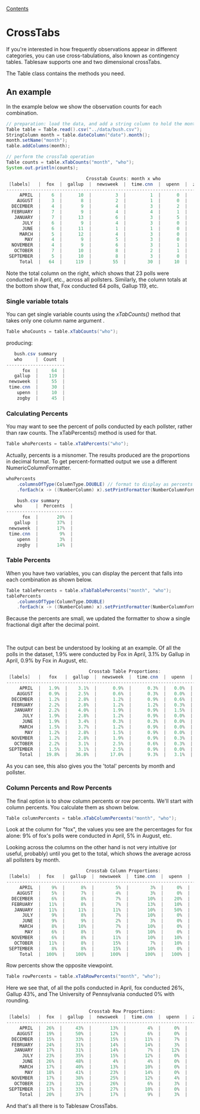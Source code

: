 [Contents](https://jtablesaw.github.io/tablesaw/userguide/toc)

# CrossTabs

If you're interested in how frequently observations appear in different categories, you can use cross-tabulations, also known as contingency tables. Tablesaw supports one and two dimensional crossTabs.

The Table class contains the methods you need. 

## An example

In the example below we show the observation counts for each combination.

```java
// preparation: load the data, and add a string column to hold the months in the date col
Table table = Table.read().csv("../data/bush.csv");
StringColumn month = table.dateColumn("date").month();
month.setName("month");
table.addColumns(month);

// perform the crossTab operation
Table counts = table.xTabCounts("month", "who");
System.out.println(counts);
```

```java
                              Crosstab Counts: month x who                              
 [labels]   |  fox  |  gallup  |  newsweek  |  time.cnn  |  upenn  |  zogby  |  total  |
----------------------------------------------------------------------------------------
     APRIL  |    6  |      10  |         3  |         1  |      0  |      3  |     23  |
    AUGUST  |    3  |       8  |         2  |         1  |      0  |      2  |     16  |
  DECEMBER  |    4  |       9  |         4  |         3  |      2  |      5  |     27  |
  FEBRUARY  |    7  |       9  |         4  |         4  |      1  |      4  |     29  |
   JANUARY  |    7  |      13  |         6  |         3  |      5  |      8  |     42  |
      JULY  |    6  |       9  |         4  |         3  |      0  |      4  |     26  |
      JUNE  |    6  |      11  |         1  |         1  |      0  |      4  |     23  |
     MARCH  |    5  |      12  |         4  |         3  |      0  |      6  |     30  |
       MAY  |    4  |       9  |         5  |         3  |      0  |      1  |     22  |
  NOVEMBER  |    4  |       9  |         6  |         3  |      1  |      1  |     24  |
   OCTOBER  |    7  |      10  |         8  |         2  |      1  |      3  |     31  |
 SEPTEMBER  |    5  |      10  |         8  |         3  |      0  |      4  |     30  |
     Total  |   64  |     119  |        55  |        30  |     10  |     45  |    323  |
```

Note the total column on the right, which shows that 23 polls were conducted in April, etc., across all pollsters.
Similarly, the column totals at the bottom show that, Fox conducted 64 polls, Gallup 119, etc.

### Single variable totals

You can get single variable counts using the *xTabCounts()* method that takes only one column name argument . 

```java
Table whoCounts = table.xTabCounts("who");
```

producing:

```java
   bush.csv summary   
   who     |  Count  |
----------------------
      fox  |     64  |
   gallup  |    119  |
 newsweek  |     55  |
 time.cnn  |     30  |
    upenn  |     10  |
    zogby  |     45  |
```

### Calculating Percents

You may want to see the percent of polls conducted by each pollster, rather than raw counts.
The xTabPercents() method is used for that.

```java
Table whoPercents = table.xTabPercents("who");
```

Actually, percents is a misnomer. The results produced are the proportions in decimal format. To get percent-formatted
output we use a different NumericColumnFormatter.

```java
whoPercents
    .columnsOfType(ColumnType.DOUBLE) // format to display as percents
    .forEach(x -> ((NumberColumn) x).setPrintFormatter(NumberColumnFormatter.percent(0)));
```

```java
    bush.csv summary     
   who     |  Percents  |
-------------------------
      fox  |       20%  |
   gallup  |       37%  |
 newsweek  |       17%  |
 time.cnn  |        9%  |
    upenn  |        3%  |
    zogby  |       14%  |
```

### Table Percents

When you have two variables, you can display the percent that falls into each combination as shown below.

```java
Table tablePercents = table.xTabTablePercents("month", "who");
tablePercents
    .columnsOfType(ColumnType.DOUBLE)
    .forEach(x -> ((NumberColumn) x).setPrintFormatter(NumberColumnFormatter.percent(1)));
```

Because the percents are small, we updated the formatter to show a single fractional digit after the decimal point.

<br>

The output can best be understood by looking at an example. Of all the polls in the dataset, 1.9% were conducted by
Fox in April, 3.1% by Gallup in April, 0.9% by Fox in August, etc. 

```java
                               Crosstab Table Proportions:                                 
 [labels]   |   fox   |  gallup  |  newsweek  |  time.cnn  |  upenn  |  zogby  |  total   |
-------------------------------------------------------------------------------------------
     APRIL  |   1.9%  |    3.1%  |      0.9%  |      0.3%  |   0.0%  |   0.9%  |    7.1%  |
    AUGUST  |   0.9%  |    2.5%  |      0.6%  |      0.3%  |   0.0%  |   0.6%  |    5.0%  |
  DECEMBER  |   1.2%  |    2.8%  |      1.2%  |      0.9%  |   0.6%  |   1.5%  |    8.4%  |
  FEBRUARY  |   2.2%  |    2.8%  |      1.2%  |      1.2%  |   0.3%  |   1.2%  |    9.0%  |
   JANUARY  |   2.2%  |    4.0%  |      1.9%  |      0.9%  |   1.5%  |   2.5%  |   13.0%  |
      JULY  |   1.9%  |    2.8%  |      1.2%  |      0.9%  |   0.0%  |   1.2%  |    8.0%  |
      JUNE  |   1.9%  |    3.4%  |      0.3%  |      0.3%  |   0.0%  |   1.2%  |    7.1%  |
     MARCH  |   1.5%  |    3.7%  |      1.2%  |      0.9%  |   0.0%  |   1.9%  |    9.3%  |
       MAY  |   1.2%  |    2.8%  |      1.5%  |      0.9%  |   0.0%  |   0.3%  |    6.8%  |
  NOVEMBER  |   1.2%  |    2.8%  |      1.9%  |      0.9%  |   0.3%  |   0.3%  |    7.4%  |
   OCTOBER  |   2.2%  |    3.1%  |      2.5%  |      0.6%  |   0.3%  |   0.9%  |    9.6%  |
 SEPTEMBER  |   1.5%  |    3.1%  |      2.5%  |      0.9%  |   0.0%  |   1.2%  |    9.3%  |
     Total  |  19.8%  |   36.8%  |     17.0%  |      9.3%  |   3.1%  |  13.9%  |  100.0%  |
```

As you can see, this also gives you the 'total' percents by month and pollster.

### Column Percents and Row Percents

The final option is to show column percents or row percents. We'll start with column percents.
You calculate them as shown below.

```java
Table columnPercents = table.xTabColumnPercents("month", "who");
```

Look at the column for "fox", the values you see are the percentages for fox alone: 9% of fox's polls were conducted
in April, 5% in August, etc. 

Looking across the columns on the other hand is not very intuitive (or useful, probably)
until you get to the total, which shows the average across all pollsters by month.

```java
                              Crosstab Column Proportions:                               
 [labels]   |  fox   |  gallup  |  newsweek  |  time.cnn  |  upenn  |  zogby  |  total  |
-----------------------------------------------------------------------------------------
     APRIL  |    9%  |      8%  |        5%  |        3%  |     0%  |     7%  |     7%  |
    AUGUST  |    5%  |      7%  |        4%  |        3%  |     0%  |     4%  |     5%  |
  DECEMBER  |    6%  |      8%  |        7%  |       10%  |    20%  |    11%  |     8%  |
  FEBRUARY  |   11%  |      8%  |        7%  |       13%  |    10%  |     9%  |     9%  |
   JANUARY  |   11%  |     11%  |       11%  |       10%  |    50%  |    18%  |    13%  |
      JULY  |    9%  |      8%  |        7%  |       10%  |     0%  |     9%  |     8%  |
      JUNE  |    9%  |      9%  |        2%  |        3%  |     0%  |     9%  |     7%  |
     MARCH  |    8%  |     10%  |        7%  |       10%  |     0%  |    13%  |     9%  |
       MAY  |    6%  |      8%  |        9%  |       10%  |     0%  |     2%  |     7%  |
  NOVEMBER  |    6%  |      8%  |       11%  |       10%  |    10%  |     2%  |     7%  |
   OCTOBER  |   11%  |      8%  |       15%  |        7%  |    10%  |     7%  |    10%  |
 SEPTEMBER  |    8%  |      8%  |       15%  |       10%  |     0%  |     9%  |     9%  |
     Total  |  100%  |    100%  |      100%  |      100%  |   100%  |   100%  |   100%  |
```

Row percents show the opposite viewpoint. 

```java
Table rowPercents = table.xTabRowPercents("month", "who");
```

Here we see that, of all the polls conducted in April, fox conducted 26%, Gallup 43%, and The University of Pennsylvania
conducted 0% with rounding. 

```java
                               Crosstab Row Proportions:                                
 [labels]   |  fox  |  gallup  |  newsweek  |  time.cnn  |  upenn  |  zogby  |  total  |
----------------------------------------------------------------------------------------
     APRIL  |  26%  |     43%  |       13%  |        4%  |     0%  |    13%  |   100%  |
    AUGUST  |  19%  |     50%  |       12%  |        6%  |     0%  |    12%  |   100%  |
  DECEMBER  |  15%  |     33%  |       15%  |       11%  |     7%  |    19%  |   100%  |
  FEBRUARY  |  24%  |     31%  |       14%  |       14%  |     3%  |    14%  |   100%  |
   JANUARY  |  17%  |     31%  |       14%  |        7%  |    12%  |    19%  |   100%  |
      JULY  |  23%  |     35%  |       15%  |       12%  |     0%  |    15%  |   100%  |
      JUNE  |  26%  |     48%  |        4%  |        4%  |     0%  |    17%  |   100%  |
     MARCH  |  17%  |     40%  |       13%  |       10%  |     0%  |    20%  |   100%  |
       MAY  |  18%  |     41%  |       23%  |       14%  |     0%  |     5%  |   100%  |
  NOVEMBER  |  17%  |     38%  |       25%  |       12%  |     4%  |     4%  |   100%  |
   OCTOBER  |  23%  |     32%  |       26%  |        6%  |     3%  |    10%  |   100%  |
 SEPTEMBER  |  17%  |     33%  |       27%  |       10%  |     0%  |    13%  |   100%  |
     Total  |  20%  |     37%  |       17%  |        9%  |     3%  |    14%  |   100%  |
```

And that's all there is to Tablesaw CrossTabs. 
